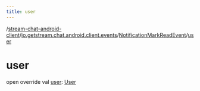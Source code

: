 ```yaml
---
title: user
---
```

/[stream-chat-android-client](../../index.md)/[io.getstream.chat.android.client.events](../index.md)/[NotificationMarkReadEvent](index.md)/[user](user.md)  
  
  
  
# user  
open override val [user](user.md): [User](../../io.getstream.chat.android.client.models/User/index.md)
